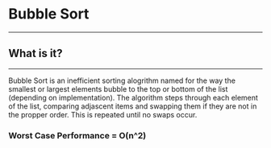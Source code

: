 # Bubble Sort
---
## What is it?
---
Bubble Sort is an inefficient sorting alogrithm named for the way the smallest or
largest elements bubble to the top or bottom of the list (depending on
implementation). The algorithm steps through each element of the list, comparing
adjascent items and swapping them if they are not in the propper order. This is 
repeated until no swaps occur.

### Worst Case Performance = O(n^2)
